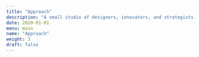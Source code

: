 ```yaml
---
title: "Approach"
description: "A small studio of designers, innovators, and strategists that can make your business a breakout success."
date: 2020-01-01
menu: main
name: "Approach"
weight: 3
draft: false
---
```



